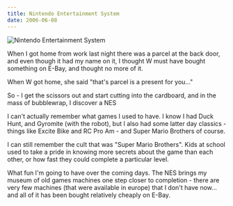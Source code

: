 ```yaml
---
title: Nintendo Entertainment System
date: 2006-06-08
---
```


![Nintendo Entertainment System](https://source.unsplash.com/-m88z7ily-w/1600x900)

When I got home from work last night there was a parcel at the back door, and even though it had my name on it, I thought W must have bought something on E-Bay, and thought no more of it.

When W got home, she said "that's parcel is a present for you..."

So - I get the scissors out and start cutting into the cardboard, and in the mass of bubblewrap, I discover a NES 

I can't actually remember what games I used to have. I know I had Duck Hunt, and Gyromite (with the robot), but I also had some latter day classics - things like Excite Bike and RC Pro Am - and Super Mario Brothers of course.

I can still remember the cult that was "Super Mario Brothers". Kids at school used to take a pride in knowing more secrets about the game than each other, or how fast they could complete a particular level.

What fun I'm going to have over the coming days. The NES brings my museum of old games machines one step closer to completion - there are very few machines (that were available in europe) that I don't have now... and all of it has been bought relatively cheaply on E-Bay.